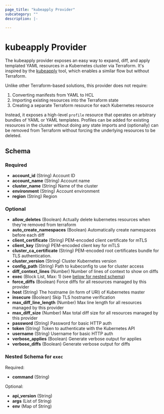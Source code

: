 ```yaml
---
page_title: "kubeapply Provider"
subcategory: ""
description: |-

---
```


# kubeapply Provider

The kubeapply provider exposes an easy way to expand, diff, and apply templated YAML resources
in a Kubernetes cluster via Terraform. It's inspired by the
[kubeapply](https://github.com/segmentio/kubeapply) tool, which enables a similar flow but
without Terraform.

Unlike other Terraform-based solutions, this provider does not require:

1. Converting manifests from YAML to HCL
2. Importing existing resources into the Terraform state
3. Creating a separate Terraform resource for each Kubernetes resource

Instead, it exposes a high-level `profile` resource that operates on arbitrary bundles of
YAML or YAML templates. Profiles can be added for existing resources in the cluster without
doing any state imports and (optionally) can be removed from Terraform without forcing
the underlying resources to be deleted.

## Schema

### Required

- **account_id** (String) Account ID
- **account_name** (String) Account name
- **cluster_name** (String) Name of the cluster
- **environment** (String) Account environment
- **region** (String) Region

### Optional

- **allow_deletes** (Boolean) Actually delete kubernetes resources when they're removed from terraform
- **auto_create_namespaces** (Boolean) Automatically create namespaces before each diff
- **client_certificate** (String) PEM-encoded client certificate for mTLS
- **client_key** (String) PEM-encoded client key for mTLS
- **cluster_ca_certificate** (String) PEM-encoded root certificates bundle for TLS authentication.
- **cluster_version** (String) Cluster Kubernetes version
- **config_path** (String) Path to kubeconfig to use for cluster access
- **diff_context_lines** (Number) Number of lines of context to show on diffs
- **exec** (Block List, Max: 1) (see [below for nested schema](#nestedblock--exec))
- **force_diffs** (Boolean) Force diffs for all resources managed by this provider
- **host** (String) The hostname (in form of URI) of Kubernetes master
- **insecure** (Boolean) Skip TLS hostname verification
- **max_diff_line_length** (Number) Max line length for all resources managed by this provider
- **max_diff_size** (Number) Max total diff size for all resources managed by this provider
- **password** (String) Password for basic HTTP auth
- **token** (String) Token to authenticate with the Kubernetes API
- **username** (String) Username for basic HTTP auth
- **verbose_applies** (Boolean) Generate verbose output for applies
- **verbose_diffs** (Boolean) Generate verbose output for diffs

<a id="nestedblock--exec"></a>
### Nested Schema for `exec`

Required:

- **command** (String)

Optional:

- **api_version** (String)
- **args** (List of String)
- **env** (Map of String)
